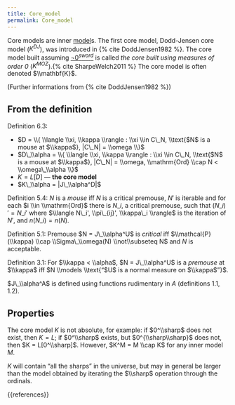 ```yaml
---
title: Core_model
permalink: Core_model
---
```


Core models are inner [model](Model "Model")s. The first core model, Dodd-Jensen core model ($K^{DJ}$), was introduced in {% cite DoddJensen1982 %}. The core model built assuming [$¬ 0 ^{sword}$](Zero_sword "Zero sword") is called *the core built using measures of order 0* ($K^{MOZ}$).{% cite SharpeWelch2011 %} The core model is often denoted $\\mathbf{K}$.

(Further informations from {% cite DoddJensen1982 %})

## From the definition
Definition 6.3:
-    $D = \\{ \\langle \\xi, \\kappa \\rangle : \\xi \\in C\_N, \\text{$N$ is a mouse at $\\kappa$}, |C\_N| = \\omega \\}$
-    $D\_\\alpha = \\{ \\langle \\xi, \\kappa \\rangle : \\xi \\in C\_N, \\text{$N$ is a mouse at $\\kappa$}, |C\_N| = \\omega, \\mathrm{Ord} \\cap N < \\omega\_\\alpha \\}$
-    $K = L[D]$ — **the core model**
-    $K\_\\alpha = |J\_\\alpha^D|$

Definition 5.4: $N$ is a *mouse* iff $N$ is a critical premouse, $N'$ is iterable and for each $i \\in \\mathrm{Ord}$ there is $N\_i$, a critical premouse, such that $(N\_i)' = N\_i'$ where
$\\langle N\_i', \\pi\_{ij}', \\kappa\_i \\rangle$ is the iteration of $N'$, and $n(N\_i) = n(N)$.

Definition 5.1: Premouse $N = J\_\\alpha^U$ is *critical* iff $\\mathcal{P}(\\kappa) \\cap \\Sigma\_\\omega(N) \\not\\subseteq N$ and $N$ is acceptable.

Definition 3.1: For $\\kappa < \\alpha$, $N = J\_\\alpha^U$ is a *premouse* at $\\kappa$ iff $N \\models \\text{“$U$ is a normal measure on $\\kappa$”}$.

$J\_\\alpha^A$ is defined using functions rudimentary in $A$ (definitions 1.1, 1.2).

## Properties
The core model $K$ is not absolute, for example: if $0^\\sharp$ does not exist, then $K = L$; if $0^\\sharp$ exists, but $0^{\\sharp\\sharp}$ does not, then $K = L[0^\\sharp]$. However, $K^M = M \\cap K$ for any inner model $M$.

$K$ will contain “all the sharps” in the universe, but may in general be larger than the model obtained by iterating the $\\sharp$ operation through the ordinals.

{{references}}

